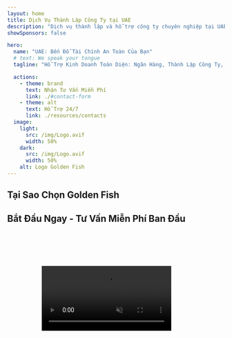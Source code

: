 ```yaml
---
layout: home
title: Dịch Vụ Thành Lập Công Ty tại UAE
description: "Dịch vụ thành lập và hỗ trợ công ty chuyên nghiệp tại UAE. Giải pháp thiết lập công ty, ngân hàng, thuế, pháp lý và visa. Biến ước mơ kinh doanh của bạn thành hiện thực."
showSponsors: false

hero:
  name: "UAE: Bến Đỗ Tài Chính An Toàn Của Bạn"
  # text: We speak your tongue
  tagline: "Hỗ Trợ Kinh Doanh Toàn Diện: Ngân Hàng, Thành Lập Công Ty, Visa. Không phí trước - chỉ thanh toán sau khi được chấp thuận."

  actions:
    - theme: brand
      text: Nhận Tư Vấn Miễn Phí
      link: ./#contact-form
    - theme: alt
      text: Hỗ Trợ 24/7
      link: ./resources/contacts
  image:
    light:
      src: /img/Logo.avif
      width: 50%
    dark:
      src: /img/Logo.avif
      width: 50%
    alt: Logo Golden Fish
---
```


<FeatureCards :features="[
  {
    title: 'Mở Tài Khoản Ngân Hàng',
    details: 'Dễ dàng mở tài khoản ngân hàng cá nhân hoặc doanh nghiệp với các ngân hàng uy tín tại UAE.',
    items: [
      'Đảm bảo phê duyệt tài khoản doanh nghiệp',
      'Tỷ lệ thành công 90%',
      '**Không phí trước** - chỉ thanh toán sau khi được chấp thuận',
    ],
    linkText: 'Read More',
    link: './uae-business/offer/banking/',
    icon: {
      light: '/img/iStock-2153786564.avif',
      dark: '/img/iStock-2166793628.avif',
      alt: 'Dịch vụ Ngân hàng'
    }
  },
  {
    title: 'Golden Visa & Cư Trú',
    details: 'Nhận **Golden Visa** UAE để cư trú dài hạn với quy trình đăng ký thuận tiện.',
    items: [
      '**Không cần nhập cảnh UAE mỗi 6 tháng**',
      'Tỷ lệ thành công 98%',
      '**Không phí trước** - chỉ thanh toán sau khi được chấp thuận',
    ],
    linkText: 'Read More',
    link: './uae-business/offer/golden-visa/',
    icon: {
      light: '/img/iStock-1312241253.avif',
      dark: '/img/ILONMASKID.webp',
      alt: 'Dịch vụ Visa'
    }
  },
  {
    title: 'Hướng Dẫn Thành Lập Công Ty',
    details: 'Hướng dẫn đầy đủ về thành lập công ty trong Free Zone, offshore, mainland, chi nhánh.',
    items: [
      '**Sở hữu 100% vốn nước ngoài** có sẵn tại Free Zone và Mainland',
      'Thuế suất thấp - chỉ 9% thuế doanh nghiệp',
      'Không kiểm soát tiền tệ - dễ dàng chuyển vốn về nước'
    ],
    linkText: 'Read More',
    link: './uae-business/company-registration/overview',
    icon: {
      light: '/img/iStock-2051326997.avif',
      dark: '/img/iStock-1448478309.jpg',
      alt: 'Hướng dẫn Thành lập Công ty'
    }
  },
]" />

<FeatureCards :features="[
  {
    title: 'Dịch Vụ Tuân Thủ',
    details: 'Chuyên gia của chúng tôi hướng dẫn bạn qua các yêu cầu quy định phức tạp của UAE, bao gồm báo cáo ESR và hồ sơ UBO.',
    items: [],
    linkText: 'Read More',
    link: './uae-business/company-registration/ubo',
    icon: {
      light: '/img/iStock-1299393716.avif',
      dark: '/img/iStock-2149731304.avif',
      alt: 'Dịch vụ Tuân thủ'
    }
  },
  {
    title: 'Thuế Doanh Nghiệp & VAT',
    details: 'Tư vấn chuyên môn đảm bảo tuân thủ nghĩa vụ Thuế Doanh nghiệp và VAT với Cơ quan Thuế Liên bang (FTA).',
    items: [],
    linkText: 'Read More',
    link: './uae-business/company-registration/accounting-legal',
    icon: {
      light: '/img/iStock-1018285934.avif',
      dark: '/img/iStock-584576538.avif',
      alt: 'Dịch vụ Thuế'
    }
  },
  {
    title: 'Dịch Vụ Pháp Lý',
    details: 'Đội ngũ pháp lý tư vấn về luật UAE liên quan đến M&A, tái cấu trúc doanh nghiệp, tài chính và giải quyết tranh chấp.',
    items: [],
    linkText: 'Read More',
    link: './uae-business/company-registration/Protect-Your-Business',
    icon: {
      light: '/img/iStock-650045508.avif',
      dark: '/img/iStock-1498627598.avif',
      alt: 'Dịch vụ Pháp lý'
    }
  },
  {
    title: 'Kế Toán & Tiền Lương',
    details: 'Kế toán của chúng tôi quản lý tài chính, cung cấp dịch vụ sổ sách, đối chiếu, tính lương và hỗ trợ kiểm toán, tiết kiệm chi phí tuyển dụng.',
    items: [],
    linkText: 'Read More',
    link: './resources/contacts',
    icon: {
      light: '/img/iStock-1022793868.avif',
      dark: '/img/iStock-1320130292.jpg',
      alt: 'Dịch vụ Kế toán'
    }
  },
]" />

## Tại Sao Chọn Golden Fish

<BenefitsList :features="[
{
 icon: '💰',
 title: 'Phí Dựa Trên Thành Công',
 text: '**Không phí trả trước - chỉ thanh toán sau khi được chấp thuận.** Hoàn toàn minh bạch không có chi phí ẩn.'
},
{
 icon: '🔄',
 title: 'Nhiều Giải Pháp',
 text: 'Tiếp cận cả ngân hàng trong nước và quốc tế. Có phương án thay thế nếu đơn đăng ký chính bị từ chối.'
},
{
 icon: '🏦',
 title: 'Quan Hệ Ngân Hàng',
 text: 'Quan hệ đối tác mạnh mẽ với các ngân hàng lớn tại UAE và quốc tế. Nộp đơn cho nhiều ngân hàng để tối đa hóa cơ hội được chấp thuận.'
},
{
 icon: '📊',
 title: 'Quản Lý Toàn Diện',
 text: 'Xử lý từ đầu đến cuối từ hồ sơ đến kích hoạt tài khoản, với cập nhật tiến độ hàng tuần và liên lạc trực tiếp với ngân hàng.'
},
{
 icon: '📝',
 title: 'Hồ Sơ Chuyên Nghiệp',
 text: 'Đội ngũ của chúng tôi chuẩn bị kế hoạch kinh doanh toàn diện và xử lý tất cả hồ sơ tuân thủ.'
},
{
 icon: '🤝',
 title: 'Hỗ Trợ Liên Tục',
 text: 'Hỗ trợ liên tục về hoạt động ngân hàng và yêu cầu tuân thủ sau khi mở tài khoản.'
}
]" />

## Bắt Đầu Ngay - Tư Vấn Miễn Phí Ban Đầu

<div id="contact-form"></div>

<!-- <ContactForm
 mediaUrl="/img/iStock-2185906461.mp4"
 redirectUrl="../../company-registration/banking"
 selectLabel="Chúng tôi có thể giúp gì? *"
 selectPlaceholder="Chọn loại dịch vụ"
 messagePlaceholder="Mô tả ngắn gọn yêu cầu của bạn"
 :selectOptions="[
   '🏦 Mở Tài Khoản Ngân Hàng Doanh Nghiệp',
   '👨‍💼 Thành Lập Công Ty (Free Zone/Mainland/Branch)',
   '🌐 Visa làm việc/tự do/sinh viên',
   '💎 Golden Visa (10 năm)',
   '📋 Giấy Phép Kinh Doanh & Các Loại Giấy Phép',
   '💰 Dịch Vụ Thuế Doanh Nghiệp & VAT',
   '📊 Kế Toán & Tiền Lương',
   '⚖️ Dịch Vụ Pháp Lý',
   '📝 Dịch Vụ PRO & Tuân Thủ',
   'ℹ️ Các Dịch Vụ Khác'
 ]"
/> -->

<video  autoplay muted playsinline style="padding: 80px" >
  <source src="/img/iStock-2185906461.mp4" type="video/mp4">
</video>

<ContactFormModal formName="Liên Hệ Với Chúng Tôi" buttonText="Gửi tin nhắn cho chúng tôi" 
:services="['📝 Đăng ký công ty', '🏧 Mở tài khoản ngân hàng', '🪪 EID & Golden Visa', 'Các Dịch Vụ Khác']"/>

<!-- <br>

# Câu Chuyện Thành Công

<br>

<ImageGrid :images="[
  { src: '/img/iStock-1945498989.avif', href: './immigration.md', alt: 'Di trú UAE' },
  { src: '/img/iStock-1965736217.avif', href: './immigration.md', alt: 'Di trú UAE' },
]"/> -->
